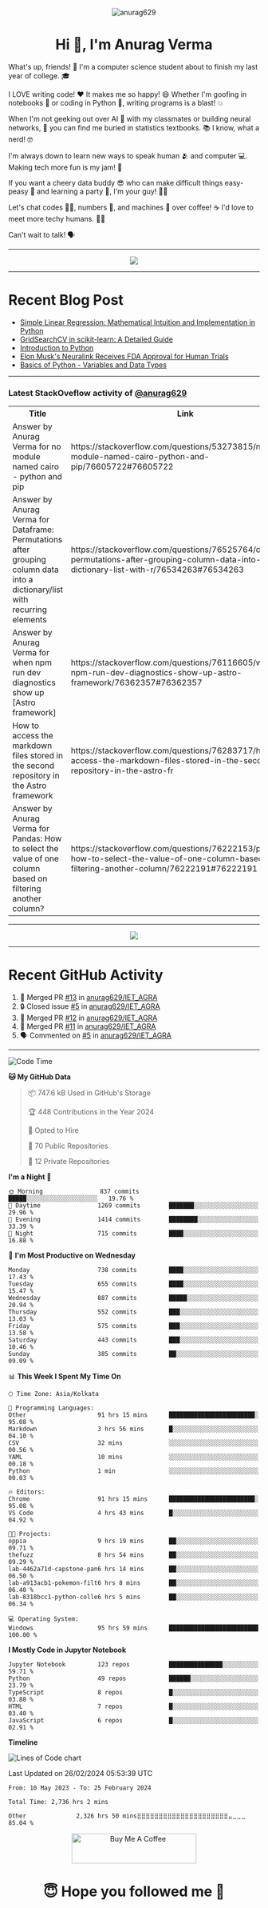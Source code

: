 

<p align="center"> <img src="https://komarev.com/ghpvc/?username=anurag629&label=Profile%20views&color=0e75b6&style=flat" alt="anurag629" /> </p>

<h1 align="center">Hi 👋, I'm Anurag Verma</h1>

What's up, friends! 👋 I'm a computer science student about to finish my last year of college. 🎓

I LOVE writing code! ❤️ It makes me so happy! 😄 Whether I'm goofing in notebooks 📓 or coding in Python 🐍, writing programs is a blast! 💥

When I'm not geeking out over AI 🤖 with my classmates or building neural networks, 🧠 you can find me buried in statistics textbooks. 📚 I know, what a nerd! 🤓

I'm always down to learn new ways to speak human 🫂 and computer 💻. Making tech more fun is my jam! 🍇

If you want a cheery data buddy 😎 who can make difficult things easy-peasy 🥝 and learning a party 🎉, I'm your guy! 🙋‍♂️

Let's chat codes 👨‍💻, numbers 🧮, and machines 🤖 over coffee! ☕ I'd love to meet more techy humans. 💁‍♂️

Can't wait to talk! 🗣️

---

<p align="center">
  <img src="https://spotify-github-profile.vercel.app/api/view.svg?uid=mwvywke3fo2gajpenodnmobfh&cover_image=true&theme=default&show_offline=false&background_color=121212&interchange=false&bar_color=53b14f&bar_color_cover=true">
</p>

---

# Recent Blog Post

<!-- BLOG-POST-LIST:START -->
- [Simple Linear Regression: Mathematical Intuition and Implementation in Python](https://codercops.tech/blog/machine-learning-algorithms/simple-linear-regression-mathematical-intuation)
- [GridSearchCV in scikit-learn: A Detailed Guide](https://codercops.tech/blog/gridsearchcv-in-scikit-learn-a-detailed-guide)
- [Introduction to Python](https://codercops.tech/blog/python-tutorial/introduction-to-python)
- [Elon Musk&#39;s Neuralink Receives FDA Approval for Human Trials](https://codercops.tech/blog/elon-musks-neuralink-receives-fda-approval-for-human-trials)
- [Basics of Python - Variables and Data Types](https://codercops.tech/blog/python-basics-of-python-variables-and-data-types)
<!-- BLOG-POST-LIST:END -->

---

### Latest StackOveflow activity of [@anurag629](https://github.com/anurag629)
<table>
  <tr><th>Title</th><th>Link</th></tr>
  <!-- STACKOVERFLOW:START --><tr><td>Answer by Anurag Verma for no module named cairo - python and pip</td><td>https://stackoverflow.com/questions/53273815/no-module-named-cairo-python-and-pip/76605722#76605722</td></tr><tr><td>Answer by Anurag Verma for Dataframe: Permutations after grouping column data into a dictionary/list with recurring elements</td><td>https://stackoverflow.com/questions/76525764/dataframe-permutations-after-grouping-column-data-into-a-dictionary-list-with-r/76534263#76534263</td></tr><tr><td>Answer by Anurag Verma for when npm run dev diagnostics show up [Astro framework]</td><td>https://stackoverflow.com/questions/76116605/when-npm-run-dev-diagnostics-show-up-astro-framework/76362357#76362357</td></tr><tr><td>How to access the markdown files stored in the second repository in the Astro framework</td><td>https://stackoverflow.com/questions/76283717/how-to-access-the-markdown-files-stored-in-the-second-repository-in-the-astro-fr</td></tr><tr><td>Answer by Anurag Verma for Pandas: How to select the value of one column based on filtering another column?</td><td>https://stackoverflow.com/questions/76222153/pandas-how-to-select-the-value-of-one-column-based-on-filtering-another-column/76222191#76222191</td></tr><!-- STACKOVERFLOW:END -->
</table>

---

<p align="center">
  <img alig src="https://github-profile-trophy.vercel.app/?username=anurag629&theme=onedark&column=-1" />
</p>

---

# Recent GitHub Activity
<!--START_SECTION:activity-->
1. 🎉 Merged PR [#13](https://github.com/anurag629/IET_AGRA/pull/13) in [anurag629/IET_AGRA](https://github.com/anurag629/IET_AGRA)
2. 🔒 Closed issue [#5](https://github.com/anurag629/IET_AGRA/issues/5) in [anurag629/IET_AGRA](https://github.com/anurag629/IET_AGRA)
3. 🎉 Merged PR [#12](https://github.com/anurag629/IET_AGRA/pull/12) in [anurag629/IET_AGRA](https://github.com/anurag629/IET_AGRA)
4. 🎉 Merged PR [#11](https://github.com/anurag629/IET_AGRA/pull/11) in [anurag629/IET_AGRA](https://github.com/anurag629/IET_AGRA)
5. 🗣 Commented on [#5](https://github.com/anurag629/IET_AGRA/issues/5#issuecomment-1854540580) in [anurag629/IET_AGRA](https://github.com/anurag629/IET_AGRA)
<!--END_SECTION:activity-->

---

<!--START_SECTION:waka-->
![Code Time](http://img.shields.io/badge/Code%20Time-2%2C736%20hrs%2024%20mins-blue)

**🐱 My GitHub Data** 

> 📦 747.6 kB Used in GitHub's Storage 
 > 
> 🏆 448 Contributions in the Year 2024
 > 
> 💼 Opted to Hire
 > 
> 📜 70 Public Repositories 
 > 
> 🔑 12 Private Repositories 
 > 
**I'm a Night 🦉** 

```text
🌞 Morning                837 commits         █████░░░░░░░░░░░░░░░░░░░░   19.76 % 
🌆 Daytime                1269 commits        ███████░░░░░░░░░░░░░░░░░░   29.96 % 
🌃 Evening                1414 commits        ████████░░░░░░░░░░░░░░░░░   33.39 % 
🌙 Night                  715 commits         ████░░░░░░░░░░░░░░░░░░░░░   16.88 % 
```
📅 **I'm Most Productive on Wednesday** 

```text
Monday                   738 commits         ████░░░░░░░░░░░░░░░░░░░░░   17.43 % 
Tuesday                  655 commits         ████░░░░░░░░░░░░░░░░░░░░░   15.47 % 
Wednesday                887 commits         █████░░░░░░░░░░░░░░░░░░░░   20.94 % 
Thursday                 552 commits         ███░░░░░░░░░░░░░░░░░░░░░░   13.03 % 
Friday                   575 commits         ███░░░░░░░░░░░░░░░░░░░░░░   13.58 % 
Saturday                 443 commits         ███░░░░░░░░░░░░░░░░░░░░░░   10.46 % 
Sunday                   385 commits         ██░░░░░░░░░░░░░░░░░░░░░░░   09.09 % 
```


📊 **This Week I Spent My Time On** 

```text
🕑︎ Time Zone: Asia/Kolkata

💬 Programming Languages: 
Other                    91 hrs 15 mins      ████████████████████████░   95.08 % 
Markdown                 3 hrs 56 mins       █░░░░░░░░░░░░░░░░░░░░░░░░   04.10 % 
CSV                      32 mins             ░░░░░░░░░░░░░░░░░░░░░░░░░   00.56 % 
YAML                     10 mins             ░░░░░░░░░░░░░░░░░░░░░░░░░   00.18 % 
Python                   1 min               ░░░░░░░░░░░░░░░░░░░░░░░░░   00.03 % 

🔥 Editors: 
Chrome                   91 hrs 15 mins      ████████████████████████░   95.08 % 
VS Code                  4 hrs 43 mins       █░░░░░░░░░░░░░░░░░░░░░░░░   04.92 % 

🐱‍💻 Projects: 
oppia                    9 hrs 19 mins       ██░░░░░░░░░░░░░░░░░░░░░░░   09.71 % 
thefuzz                  8 hrs 54 mins       ██░░░░░░░░░░░░░░░░░░░░░░░   09.29 % 
lab-4462a71d-capstone-pan6 hrs 14 mins       ██░░░░░░░░░░░░░░░░░░░░░░░   06.50 % 
lab-a913acb1-pokemon-filt6 hrs 8 mins        ██░░░░░░░░░░░░░░░░░░░░░░░   06.40 % 
lab-8318bcc1-python-colle6 hrs 5 mins        ██░░░░░░░░░░░░░░░░░░░░░░░   06.34 % 

💻 Operating System: 
Windows                  95 hrs 59 mins      █████████████████████████   100.00 % 
```

**I Mostly Code in Jupyter Notebook** 

```text
Jupyter Notebook         123 repos           ███████████████░░░░░░░░░░   59.71 % 
Python                   49 repos            ██████░░░░░░░░░░░░░░░░░░░   23.79 % 
TypeScript               8 repos             █░░░░░░░░░░░░░░░░░░░░░░░░   03.88 % 
HTML                     7 repos             █░░░░░░░░░░░░░░░░░░░░░░░░   03.40 % 
JavaScript               6 repos             █░░░░░░░░░░░░░░░░░░░░░░░░   02.91 % 
```



**Timeline**

![Lines of Code chart](https://raw.githubusercontent.com/anurag629/anurag629/main/assets/bar_graph.png)


 Last Updated on 26/02/2024 05:53:39 UTC
<!--END_SECTION:waka-->

<!--START_SECTION:waka-simple-->

```text
From: 10 May 2023 - To: 25 February 2024

Total Time: 2,736 hrs 2 mins

Other              2,326 hrs 50 mins⣿⣿⣿⣿⣿⣿⣿⣿⣿⣿⣿⣿⣿⣿⣿⣿⣿⣿⣿⣿⣿⣤⣀⣀⣀   85.04 %
```

<!--END_SECTION:waka-simple-->

<p align="center"> 
<a href="https://www.buymeacoffee.com/anurag629" target="_blank"><img src="https://cdn.buymeacoffee.com/buttons/default-orange.png" alt="Buy Me A Coffee" height="60" width="250"></a>
</p>


<h1 align="center"> 😇 Hope you followed me 🥰  </h1>
